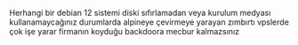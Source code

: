 Herhangi bir debian 12 sistemi diski sıfırlamadan veya kurulum medyası kullanamaycağınız durumlarda alpineye çevirmeye yarayan zımbırtı
vpslerde çok işe yarar
firmanın koyduğu backdoora mecbur kalmazsınız
